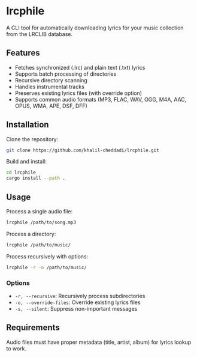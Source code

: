 # lrcphile

A CLI tool for automatically downloading lyrics for your music collection from the LRCLIB database.

## Features

- Fetches synchronized (.lrc) and plain text (.txt) lyrics
- Supports batch processing of directories
- Recursive directory scanning
- Handles instrumental tracks
- Preserves existing lyrics files (with override option)
- Supports common audio formats (MP3, FLAC, WAV, OGG, M4A, AAC, OPUS, WMA, APE, DSF, DFF)

## Installation

Clone the repository:
```bash
git clone https://github.com/khalil-cheddadi/lrcphile.git
```

Build and install:

```bash
cd lrcphile
cargo install --path .
```

## Usage

Process a single audio file:
```bash
lrcphile /path/to/song.mp3
```

Process a directory:
```bash
lrcphile /path/to/music/
```

Process recursively with options:
```bash
lrcphile -r -o /path/to/music/
```

### Options

- `-r, --recursive`: Recursively process subdirectories
- `-o, --override-files`: Override existing lyrics files
- `-s, --silent`: Suppress non-important messages

## Requirements

Audio files must have proper metadata (title, artist, album) for lyrics lookup to work.
